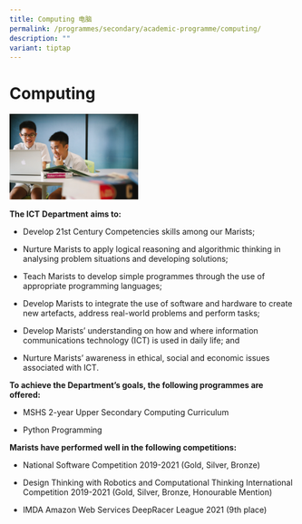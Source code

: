 ```yaml
---
title: Computing 电脑
permalink: /programmes/secondary/academic-programme/computing/
description: ""
variant: tiptap
---
```

# Computing

<img src="/images/Academic%20Programme/Secondary/computer-science_v1.png" style="width:45%">


**The ICT**&nbsp;**Department**&nbsp;**aims to:**

*   Develop 21st Century Competencies skills among our Marists;  
    
*   Nurture Marists to apply logical reasoning and algorithmic thinking in analysing problem situations and developing solutions;  
    
*   Teach Marists to develop simple programmes through the use of appropriate programming languages;  
    
*   Develop Marists to integrate the use of software and hardware to create new artefacts, address real-world problems and perform tasks;
*   Develop Marists’ understanding on how and where information communications technology (ICT) is used in daily life; and  
    
*   Nurture Marists’ awareness in ethical, social and economic issues associated with ICT.  
    

  

**To achieve the Department’s goals, the following programmes are offered:**

*   MSHS 2-year Upper Secondary Computing Curriculum  
    
*   Python Programming  
    

  

**Marists have performed well in the following competitions:**  

*   National Software Competition 2019-2021 (Gold, Silver, Bronze)  
    
*   Design Thinking with Robotics and Computational Thinking International Competition 2019-2021 (Gold, Silver, Bronze, Honourable Mention)
*   IMDA Amazon Web Services DeepRacer League 2021 (9th place)